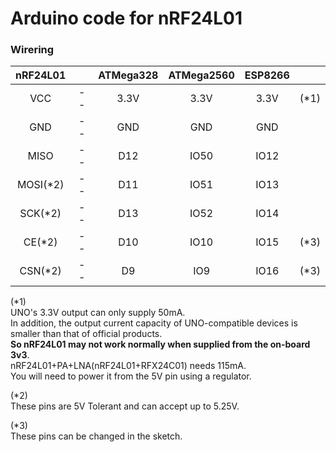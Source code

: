 # Arduino code for nRF24L01

### Wirering

|nRF24L01||ATMega328|ATMega2560|ESP8266||
|:-:|:-:|:-:|:-:|:-:|:-:|
|VCC|--|3.3V|3.3V|3.3V|(*1)|
|GND|--|GND|GND|GND||
|MISO|--|D12|IO50|IO12||
|MOSI(*2)|--|D11|IO51|IO13||
|SCK(*2)|--|D13|IO52|IO14||
|CE(*2)|--|D10|IO10|IO15|(*3)|
|CSN(*2)|--|D9|IO9|IO16|(*3)|

(*1)   
UNO's 3.3V output can only supply 50mA.   
In addition, the output current capacity of UNO-compatible devices is smaller than that of official products.   
__So nRF24L01 may not work normally when supplied from the on-board 3v3__.   
nRF24L01+PA+LNA(nRF24L01+RFX24C01) needs 115mA.   
You will need to power it from the 5V pin using a regulator.   


(*2)   
These pins are 5V Tolerant and can accept up to 5.25V.   


(*3)   
These pins can be changed in the sketch.   
